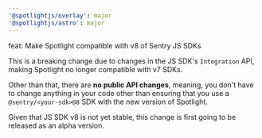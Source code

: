 ```yaml
---
'@spotlightjs/overlay': major
'@spotlightjs/astro': major
---
```


feat: Make Spotlight compatible with v8 of Sentry JS SDKs

This is a breaking change due to changes in the JS SDK's `Integration` API, making Spotlight no longer compatible with
v7 SDKs.

Other than that, there are **no public API changes**, meaning, you don't have to change anything in your code other than
ensuring that you use a `@sentry/<your-sdk>@8` SDK with the new version of Spotlight.

Given that JS SDK v8 is not yet stable, this change is first going to be released as an alpha version.
